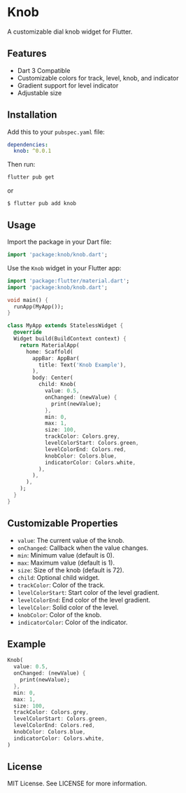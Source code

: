 # Knob

A customizable dial knob widget for Flutter.

## Features

- Dart 3 Compatible
- Customizable colors for track, level, knob, and indicator
- Gradient support for level indicator
- Adjustable size

## Installation

Add this to your `pubspec.yaml` file:

```yaml
dependencies:
  knob: ^0.0.1
```

Then run:

```sh
flutter pub get
```

or

```
$ flutter pub add knob
```

## Usage

Import the package in your Dart file:

```dart
import 'package:knob/knob.dart';
```

Use the `Knob` widget in your Flutter app:

```dart
import 'package:flutter/material.dart';
import 'package:knob/knob.dart';

void main() {
  runApp(MyApp());
}

class MyApp extends StatelessWidget {
  @override
  Widget build(BuildContext context) {
    return MaterialApp(
      home: Scaffold(
        appBar: AppBar(
          title: Text('Knob Example'),
        ),
        body: Center(
          child: Knob(
            value: 0.5,
            onChanged: (newValue) {
              print(newValue);
            },
            min: 0,
            max: 1,
            size: 100,
            trackColor: Colors.grey,
            levelColorStart: Colors.green,
            levelColorEnd: Colors.red,
            knobColor: Colors.blue,
            indicatorColor: Colors.white,
          ),
        ),
      ),
    );
  }
}
```

## Customizable Properties

- `value`: The current value of the knob.
- `onChanged`: Callback when the value changes.
- `min`: Minimum value (default is 0).
- `max`: Maximum value (default is 1).
- `size`: Size of the knob (default is 72).
- `child`: Optional child widget.
- `trackColor`: Color of the track.
- `levelColorStart`: Start color of the level gradient.
- `levelColorEnd`: End color of the level gradient.
- `levelColor`: Solid color of the level.
- `knobColor`: Color of the knob.
- `indicatorColor`: Color of the indicator.

## Example

```dart
Knob(
  value: 0.5,
  onChanged: (newValue) {
    print(newValue);
  },
  min: 0,
  max: 1,
  size: 100,
  trackColor: Colors.grey,
  levelColorStart: Colors.green,
  levelColorEnd: Colors.red,
  knobColor: Colors.blue,
  indicatorColor: Colors.white,
)
```

## License

MIT License. See LICENSE for more information.
